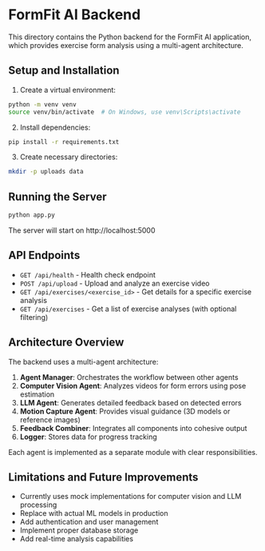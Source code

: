 # FormFit AI Backend

This directory contains the Python backend for the FormFit AI application, which provides exercise form analysis using a multi-agent architecture.

## Setup and Installation

1. Create a virtual environment:
```bash
python -m venv venv
source venv/bin/activate  # On Windows, use venv\Scripts\activate
```

2. Install dependencies:
```bash
pip install -r requirements.txt
```

3. Create necessary directories:
```bash
mkdir -p uploads data
```

## Running the Server

```bash
python app.py
```

The server will start on http://localhost:5000

## API Endpoints

- `GET /api/health` - Health check endpoint
- `POST /api/upload` - Upload and analyze an exercise video
- `GET /api/exercises/<exercise_id>` - Get details for a specific exercise analysis
- `GET /api/exercises` - Get a list of exercise analyses (with optional filtering)

## Architecture Overview

The backend uses a multi-agent architecture:

1. **Agent Manager**: Orchestrates the workflow between other agents
2. **Computer Vision Agent**: Analyzes videos for form errors using pose estimation
3. **LLM Agent**: Generates detailed feedback based on detected errors
4. **Motion Capture Agent**: Provides visual guidance (3D models or reference images)
5. **Feedback Combiner**: Integrates all components into cohesive output
6. **Logger**: Stores data for progress tracking

Each agent is implemented as a separate module with clear responsibilities.

## Limitations and Future Improvements

- Currently uses mock implementations for computer vision and LLM processing
- Replace with actual ML models in production
- Add authentication and user management
- Implement proper database storage
- Add real-time analysis capabilities